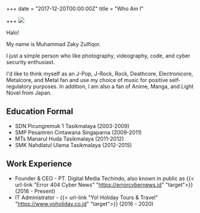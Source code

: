 +++
date = "2017-12-20T00:00:00Z"
title = "Who Am I"

+++
![](https://about.errorcybernews.id/images/1.jpg)

Halo!

My name is Muhammad Zaky Zulfiqor.

I just a simple person who like photography, videography, code, and cyber security enthusiast.

I'd like to think myself as an J-Pop, J-Rock, Rock, Deathcore, Electronicore, Metalcore, and Metal fan and use my choice of music for positive self-regulatory purposes. In addition, I am also a fan of Anime, Manga, and Light Novel from Japan.

## Education Formal

* SDN Picungremuk 1 Tasikmalaya (2003-2009)
* SMP Pesantren Cintawana Singaparna (2009-2011)
* MTs Manarul Huda Tasikmalaya (2011-2012)
* SMK Nahdlatul Ulama Tasikmalaya (2012-2015)

## Work Experience

* Founder & CEO - PT. Digital Media Techindo, also known in public as {{< url-link "Error 404 Cyber News" "https://errorcybernews.id" "target">}} (2016 - Present)
* IT Administrator - {{< url-link "Yo! Holiday Tours & Travel" "https://www.yoholiday.co.id" "target">}} (2016 - 2020)

